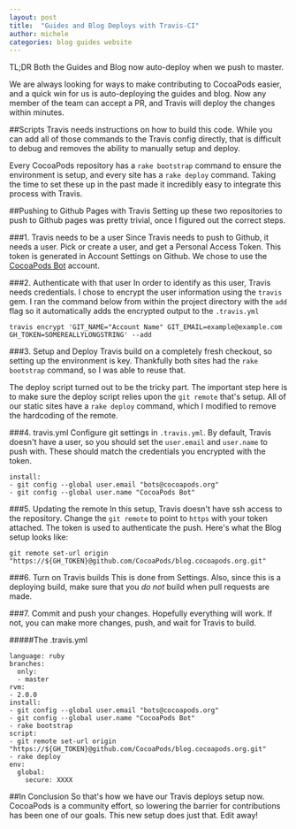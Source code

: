 ```yaml
---
layout: post
title:  "Guides and Blog Deploys with Travis-CI"
author: michele
categories: blog guides website
---
```


TL;DR Both the Guides and Blog now auto-deploy when we push to master.

We are always looking for ways to make contributing to CocoaPods easier, and a quick win for us is auto-deploying the guides and blog. Now any member of the team can accept a PR, and Travis will deploy the changes within minutes.

##Scripts
Travis needs instructions on how to build this code. While you can add all of those commands to the Travis config directly, that is difficult to debug and removes the ability to manually setup and deploy.

Every CocoaPods repository has a `rake bootstrap` command to ensure the environment is setup, and every site has a `rake deploy` command. Taking the time to set these up in the past made it incredibly easy to integrate this process with Travis.

##Pushing to Github Pages with Travis
Setting up these two repositories to push to Github pages was pretty trivial, once I figured out the correct steps.

###1. Travis needs to be a user
Since Travis needs to push to Github, it needs a user. Pick or create a user, and get a Personal Access Token. This token is generated in Account Settings on Github. We chose to use the [CocoaPods Bot](https://github.com/CocoaPodsBot) account. 

###2. Authenticate with that user
In order to identify as this user, Travis needs credentials. I chose to encrypt the user information using the  `travis` gem. I ran the command below from within the project directory with the `add` flag so it automatically adds the encrypted output to the `.travis.yml`

```
travis encrypt 'GIT_NAME="Account Name" GIT_EMAIL=example@example.com GH_TOKEN=SOMEREALLYLONGSTRING' --add
```

###3. Setup and Deploy
Travis build on a completely fresh checkout, so setting up the environment is key. Thankfully both sites had the `rake bootstrap` command, so I was able to reuse that.

The deploy script turned out to be the tricky part. The important step here is to make sure the deploy script relies upon the `git remote` that's setup. All of our static sites have a `rake deploy` command, which I modified to remove the hardcoding of the remote.

###4. travis.yml
Configure git settings in `.travis.yml`. By default, Travis doesn't have a user, so you should set the `user.email` and `user.name` to push with. These should match the credentials you encrypted with the token.

```
install:
- git config --global user.email "bots@cocoapods.org"
- git config --global user.name "CocoaPods Bot"
```

###5. Updating the remote
In this setup, Travis doesn't have ssh access to the repository. Change the `git remote` to point to `https` with your token attached. The token is used to authenticate the push. Here's what the Blog setup looks like:

```
git remote set-url origin "https://${GH_TOKEN}@github.com/CocoaPods/blog.cocoapods.org.git"
```

###6. Turn on Travis builds
This is done from Settings. Also, since this is a deploying build, make sure that you *do not* build when pull requests are made.

###7. Commit and push your changes.
Hopefully everything will work. If not, you can make more changes, push, and wait for Travis to build.

#####The .travis.yml

```
language: ruby
branches:
  only:
  - master
rvm:
- 2.0.0
install:
- git config --global user.email "bots@cocoapods.org"
- git config --global user.name "CocoaPods Bot"
- rake bootstrap
script:
- git remote set-url origin "https://${GH_TOKEN}@github.com/CocoaPods/blog.cocoapods.org.git"
- rake deploy
env:
  global:
    secure: XXXX
```

##In Conclusion
So that's how we have our Travis deploys setup now. CocoaPods is a community effort, so lowering the barrier for contributions has been one of our goals. This new setup does just that. Edit away!